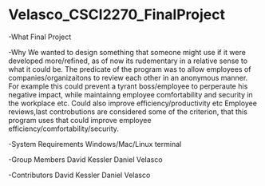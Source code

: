 # Velasco_CSCI2270_FinalProject
-What
Final Project

-Why
We wanted to design something that someone might use if it were developed more/refined, as of now its rudementary in a relative sense to what it could be.
The predicate of the program was to allow employees of companies/organizaitons to review each other in an anonymous manner. For example this could prevent a tyrant boss/employee to perperaute his negative impact, while maintainng employee comfortability and security in the workplace etc. Could also improve efficiency/productivity etc
Employee reviews,last controbutions are considered some of the criterion, that this program uses that could improve employee efficiency/comfortability/security. 

-System Requirements
Windows/Mac/Linux terminal

-Group Members
David Kessler
Daniel Velasco

-Contributors
David Kessler
Daniel Velasco

